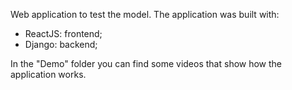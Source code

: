 Web application to test the model. The application was built with:
- ReactJS: frontend;
- Django: backend;

In the "Demo" folder you can find some videos that show how the application works.
